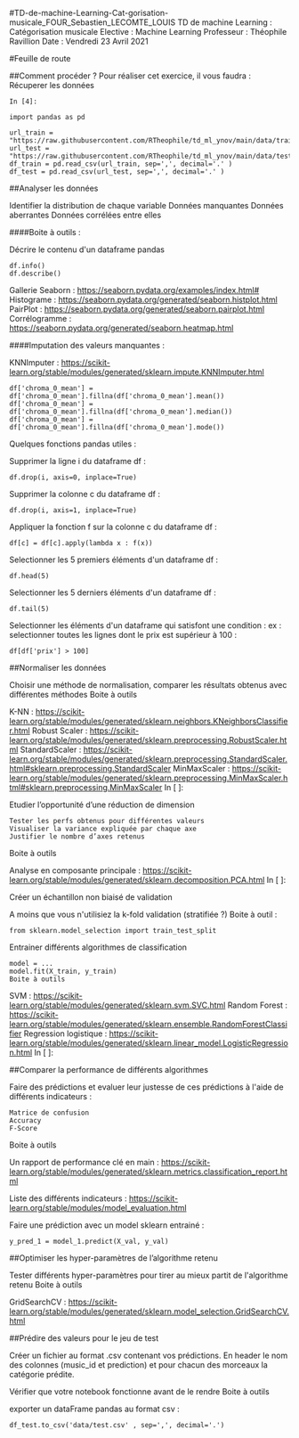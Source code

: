#TD-de-machine-Learning-Cat-gorisation-musicale_FOUR_Sebastien_LECOMTE_LOUIS
 TD de machine Learning : Catégorisation musicale  Elective : Machine Learning Professeur : Théophile Ravillion Date : Vendredi 23 Avril 2021


#Feuille de route

##Comment procéder ? Pour réaliser cet exercice, il vous faudra :
Récuperer les données
```
In [4]:

import pandas as pd

url_train = "https://raw.githubusercontent.com/RTheophile/td_ml_ynov/main/data/train.csv"
url_test = "https://raw.githubusercontent.com/RTheophile/td_ml_ynov/main/data/test.csv"
df_train = pd.read_csv(url_train, sep=',', decimal='.' )
df_test = pd.read_csv(url_test, sep=',', decimal='.' )
```

##Analyser les données

Identifier la distribution de chaque variable
Données manquantes
Données aberrantes
Données corrélées entre elles

####Boite à outils :

Décrire le contenu d'un dataframe pandas
```
df.info()
df.describe()
```
Gallerie Seaborn : https://seaborn.pydata.org/examples/index.html#
Histograme : https://seaborn.pydata.org/generated/seaborn.histplot.html
PairPlot : https://seaborn.pydata.org/generated/seaborn.pairplot.html
Corrélogramme : https://seaborn.pydata.org/generated/seaborn.heatmap.html

####Imputation des valeurs manquantes :

KNNImputer : https://scikit-learn.org/stable/modules/generated/sklearn.impute.KNNImputer.html

```
df['chroma_0_mean'] = df['chroma_0_mean'].fillna(df['chroma_0_mean'].mean())
df['chroma_0_mean'] = df['chroma_0_mean'].fillna(df['chroma_0_mean'].median())
df['chroma_0_mean'] = df['chroma_0_mean'].fillna(df['chroma_0_mean'].mode())
```

Quelques fonctions pandas utiles :

Supprimer la ligne i du dataframe df :
```
df.drop(i, axis=0, inplace=True)
```
Supprimer la colonne c du dataframe df :
```
df.drop(i, axis=1, inplace=True)
```
Appliquer la fonction f sur la colonne c du dataframe df :
```
df[c] = df[c].apply(lambda x : f(x))
```

Selectionner les 5 premiers éléments d'un dataframe df :
```
df.head(5)
```

Selectionner les 5 derniers éléments d'un dataframe df :
```
df.tail(5)
```

Selectionner les éléments d'un dataframe qui satisfont une condition :
ex : selectionner toutes les lignes dont le prix est supérieur à 100 :
```
df[df['prix'] > 100]
```

##Normaliser les données

Choisir une méthode de normalisation, comparer les résultats obtenus avec différentes méthodes
Boite à outils

K-NN : https://scikit-learn.org/stable/modules/generated/sklearn.neighbors.KNeighborsClassifier.html
Robust Scaler : https://scikit-learn.org/stable/modules/generated/sklearn.preprocessing.RobustScaler.html
StandardScaler : https://scikit-learn.org/stable/modules/generated/sklearn.preprocessing.StandardScaler.html#sklearn.preprocessing.StandardScaler
MinMaxScaler : https://scikit-learn.org/stable/modules/generated/sklearn.preprocessing.MinMaxScaler.html#sklearn.preprocessing.MinMaxScaler
In [ ]:


Etudier l’opportunité d’une réduction de dimension

    Tester les perfs obtenus pour différentes valeurs
    Visualiser la variance expliquée par chaque axe
    Justifier le nombre d’axes retenus

Boite à outils

Analyse en composante principale : https://scikit-learn.org/stable/modules/generated/sklearn.decomposition.PCA.html
In [ ]:


Créer un échantillon non biaisé de validation

A moins que vous n'utilisiez la k-fold validation (stratifiée ?)
Boite à outil :
```
from sklearn.model_selection import train_test_split
```


Entrainer différents algorithmes de classification
```
model = ...
model.fit(X_train, y_train)
Boite à outils
```

SVM : https://scikit-learn.org/stable/modules/generated/sklearn.svm.SVC.html
Random Forest : https://scikit-learn.org/stable/modules/generated/sklearn.ensemble.RandomForestClassifier
Regression logistique : https://scikit-learn.org/stable/modules/generated/sklearn.linear_model.LogisticRegression.html
In [ ]:


##Comparer la performance de différents algorithmes

Faire des prédictions et evaluer leur justesse de ces prédictions à l'aide de différents indicateurs :

    Matrice de confusion
    Accuracy
    F-Score

Boite à outils

Un rapport de performance clé en main : https://scikit-learn.org/stable/modules/generated/sklearn.metrics.classification_report.html

Liste des différents indicateurs : https://scikit-learn.org/stable/modules/model_evaluation.html

Faire une prédiction avec un model sklearn entrainé : 
```
y_pred_1 = model_1.predict(X_val, y_val)
```

##Optimiser les hyper-paramètres de l’algorithme retenu

Tester différents hyper-paramètres pour tirer au mieux partit de l'algorithme retenu
Boite à outils

GridSearchCV : https://scikit-learn.org/stable/modules/generated/sklearn.model_selection.GridSearchCV.html


##Prédire des valeurs pour le jeu de test

Créer un fichier au format .csv contenant vos prédictions. En header le nom des colonnes (music_id et prediction) et pour chacun des morceaux la catégorie prédite.

Vérifier que votre notebook fonctionne avant de le rendre
Boite à outils

exporter un dataFrame pandas au format csv : 
```
df_test.to_csv('data/test.csv' , sep=',', decimal='.')
```



